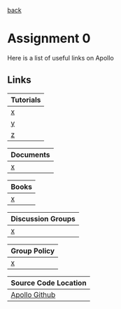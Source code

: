 [back](/indedx.md)

# Assignment 0
Here is a list of useful links on Apollo

## Links

Tutorials|
:-|
[x](/A0.md)|
[y](/A0.md)|
[z](/A0.md)|

Documents|
:-|
[x](/A0.md)|

Books|
:-|
[x](/A0.md)|

Discussion Groups|
:-|
[x](/A0.md)|

Group Policy|
:-|
[x](/A0.md)|

Source Code Location|
:-|
[Apollo Github](https://github.com/ApolloAuto/apollo)|

